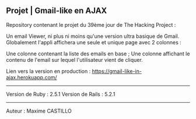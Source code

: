 Projet | Gmail-like en AJAX
--------------------------------------------

Repository contenant le projet du 39ème jour de The Hacking Project :

Un email Viewer, ni plus ni moins qu'une version ultra basique de Gmail. Globalement l'appli affichera une seule et unique page avec 2 colonnes :

Une colonne contenant la liste des emails en base ;
Une colonne affichant le contenu de l'email sur lequel l'utilisateur vient de cliquer.

Lien vers la version en production : https://gmail-like-in-ajax.herokuapp.com/

--------------------------------------------

Version de Ruby : 2.5.1
Version de Rails : 5.2.1

--------------------------------------------
Auteur : Maxime CASTILLO
